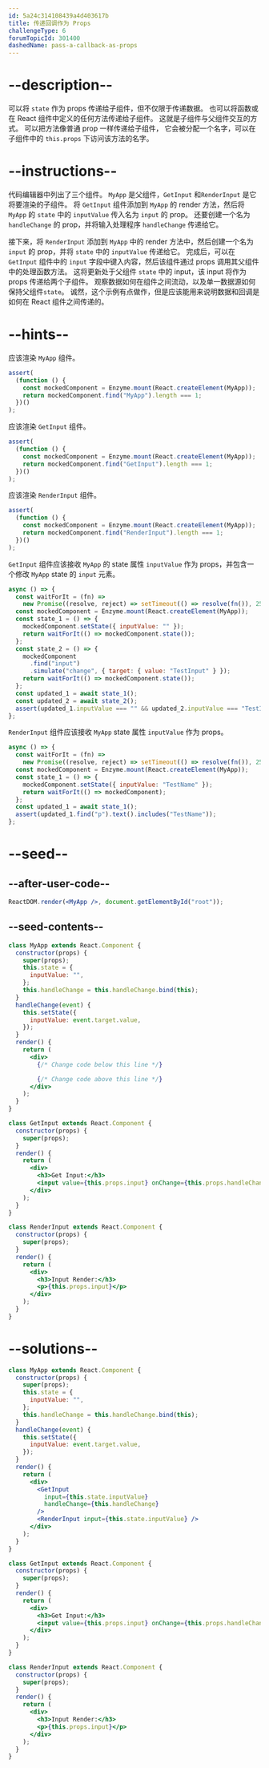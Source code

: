 ```yaml
---
id: 5a24c314108439a4d403617b
title: 传递回调作为 Props
challengeType: 6
forumTopicId: 301400
dashedName: pass-a-callback-as-props
---
```


# --description--

可以将 `state` 作为 props 传递给子组件，但不仅限于传递数据。 也可以将函数或在 React 组件中定义的任何方法传递给子组件。 这就是子组件与父组件交互的方式。 可以把方法像普通 prop 一样传递给子组件， 它会被分配一个名字，可以在子组件中的 `this.props` 下访问该方法的名字。

# --instructions--

代码编辑器中列出了三个组件。 `MyApp` 是父组件，`GetInput` 和`RenderInput` 是它将要渲染的子组件。 将 `GetInput` 组件添加到 `MyApp` 的 render 方法，然后将 `MyApp` 的 `state` 中的 `inputValue` 传入名为 `input` 的 prop。 还要创建一个名为 `handleChange` 的 prop，并将输入处理程序 `handleChange` 传递给它。

接下来，将 `RenderInput` 添加到 `MyApp` 中的 render 方法中，然后创建一个名为 `input` 的 prop，并将 `state` 中的 `inputValue` 传递给它。 完成后，可以在 `GetInput` 组件中的 `input` 字段中键入内容，然后该组件通过 props 调用其父组件中的处理函数方法。 这将更新处于父组件 `state` 中的 input，该 input 将作为 props 传递给两个子组件。 观察数据如何在组件之间流动，以及单一数据源如何保持父组件`state`。 诚然，这个示例有点做作，但是应该能用来说明数据和回调是如何在 React 组件之间传递的。

# --hints--

应该渲染 `MyApp` 组件。

```js
assert(
  (function () {
    const mockedComponent = Enzyme.mount(React.createElement(MyApp));
    return mockedComponent.find("MyApp").length === 1;
  })()
);
```

应该渲染 `GetInput` 组件。

```js
assert(
  (function () {
    const mockedComponent = Enzyme.mount(React.createElement(MyApp));
    return mockedComponent.find("GetInput").length === 1;
  })()
);
```

应该渲染 `RenderInput` 组件。

```js
assert(
  (function () {
    const mockedComponent = Enzyme.mount(React.createElement(MyApp));
    return mockedComponent.find("RenderInput").length === 1;
  })()
);
```

`GetInput` 组件应该接收 `MyApp` 的 state 属性 `inputValue` 作为 props，并包含一个修改 `MyApp` state 的 `input` 元素。

```js
async () => {
  const waitForIt = (fn) =>
    new Promise((resolve, reject) => setTimeout(() => resolve(fn()), 250));
  const mockedComponent = Enzyme.mount(React.createElement(MyApp));
  const state_1 = () => {
    mockedComponent.setState({ inputValue: "" });
    return waitForIt(() => mockedComponent.state());
  };
  const state_2 = () => {
    mockedComponent
      .find("input")
      .simulate("change", { target: { value: "TestInput" } });
    return waitForIt(() => mockedComponent.state());
  };
  const updated_1 = await state_1();
  const updated_2 = await state_2();
  assert(updated_1.inputValue === "" && updated_2.inputValue === "TestInput");
};
```

`RenderInput` 组件应该接收 `MyApp` state 属性 `inputValue` 作为 props。

```js
async () => {
  const waitForIt = (fn) =>
    new Promise((resolve, reject) => setTimeout(() => resolve(fn()), 250));
  const mockedComponent = Enzyme.mount(React.createElement(MyApp));
  const state_1 = () => {
    mockedComponent.setState({ inputValue: "TestName" });
    return waitForIt(() => mockedComponent);
  };
  const updated_1 = await state_1();
  assert(updated_1.find("p").text().includes("TestName"));
};
```

# --seed--

## --after-user-code--

```jsx
ReactDOM.render(<MyApp />, document.getElementById("root"));
```

## --seed-contents--

```jsx
class MyApp extends React.Component {
  constructor(props) {
    super(props);
    this.state = {
      inputValue: "",
    };
    this.handleChange = this.handleChange.bind(this);
  }
  handleChange(event) {
    this.setState({
      inputValue: event.target.value,
    });
  }
  render() {
    return (
      <div>
        {/* Change code below this line */}

        {/* Change code above this line */}
      </div>
    );
  }
}

class GetInput extends React.Component {
  constructor(props) {
    super(props);
  }
  render() {
    return (
      <div>
        <h3>Get Input:</h3>
        <input value={this.props.input} onChange={this.props.handleChange} />
      </div>
    );
  }
}

class RenderInput extends React.Component {
  constructor(props) {
    super(props);
  }
  render() {
    return (
      <div>
        <h3>Input Render:</h3>
        <p>{this.props.input}</p>
      </div>
    );
  }
}
```

# --solutions--

```jsx
class MyApp extends React.Component {
  constructor(props) {
    super(props);
    this.state = {
      inputValue: "",
    };
    this.handleChange = this.handleChange.bind(this);
  }
  handleChange(event) {
    this.setState({
      inputValue: event.target.value,
    });
  }
  render() {
    return (
      <div>
        <GetInput
          input={this.state.inputValue}
          handleChange={this.handleChange}
        />
        <RenderInput input={this.state.inputValue} />
      </div>
    );
  }
}

class GetInput extends React.Component {
  constructor(props) {
    super(props);
  }
  render() {
    return (
      <div>
        <h3>Get Input:</h3>
        <input value={this.props.input} onChange={this.props.handleChange} />
      </div>
    );
  }
}

class RenderInput extends React.Component {
  constructor(props) {
    super(props);
  }
  render() {
    return (
      <div>
        <h3>Input Render:</h3>
        <p>{this.props.input}</p>
      </div>
    );
  }
}
```
